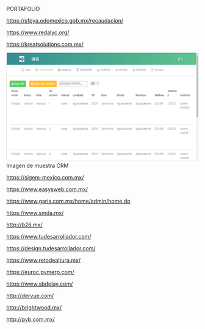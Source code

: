 PORTAFOLIO

https://sfpya.edomexico.gob.mx/recaudacion/

https://www.redalyc.org/

https://kreatsolutions.com.mx/

![Screenshot](Captura.PNG)
Imagen de muestra CRM 

https://sigem-mexico.com.mx/

https://www.easysweb.com.mx/

https://www.garis.com.mx/home/admin/home.do

https://www.smda.mx/

http://b26.mx/

https://www.tudesarrollador.com/

https://design.tudesarrollador.com/

https://www.retodealtura.mx/

https://euroc.pymerp.com/

https://www.sbdplay.com/

http://dervue.com/

http://brightwood.mx/

http://pyb.com.mx/
